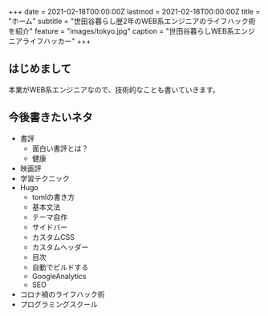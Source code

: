 +++
date = 2021-02-18T00:00:00Z
lastmod = 2021-02-18T00:00:00Z
title = "ホーム"
subtitle = "世田谷暮らし歴2年のWEB系エンジニアのライフハック術を紹介"
feature = "images/tokyo.jpg"
caption = "世田谷暮らしWEB系エンジニアライフハッカー"
+++

## はじめまして
本業がWEB系エンジニアなので、技術的なことも書いていきます。

## 今後書きたいネタ
- 書評
  - 面白い書評とは？
  - 健康
- 映画評
- 学習テクニック
- Hugo
  - tomlの書き方
  - 基本文法
  - テーマ自作
  - サイドバー
  - カスタムCSS
  - カスタムヘッダー
  - 目次
  - 自動でビルドする
  - GoogleAnalytics
  - SEO
- コロナ禍のライフハック術
- プログラミングスクール